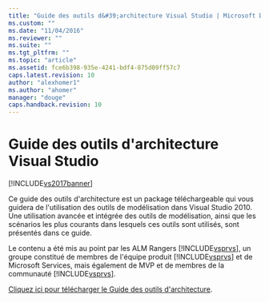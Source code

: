 ```yaml
---
title: "Guide des outils d&#39;architecture Visual Studio | Microsoft Docs"
ms.custom: ""
ms.date: "11/04/2016"
ms.reviewer: ""
ms.suite: ""
ms.tgt_pltfrm: ""
ms.topic: "article"
ms.assetid: fce6b398-935e-4241-bdf4-875d09ff57c7
caps.latest.revision: 10
author: "alexhomer1"
ms.author: "ahomer"
manager: "douge"
caps.handback.revision: 10
---
```

# Guide des outils d&#39;architecture Visual Studio
[!INCLUDE[vs2017banner](../code-quality/includes/vs2017banner.md)]

Ce guide des outils d'architecture est un package téléchargeable qui vous guidera de l'utilisation des outils de modélisation dans Visual Studio 2010.  Une utilisation avancée et intégrée des outils de modélisation, ainsi que les scénarios les plus courants dans lesquels ces outils sont utilisés, sont présentés dans ce guide.  
  
 Le contenu a été mis au point par les ALM Rangers [!INCLUDE[vsprvs](../code-quality/includes/vsprvs_md.md)], un groupe constitué de membres de l'équipe produit [!INCLUDE[vsprvs](../code-quality/includes/vsprvs_md.md)] et de Microsoft Services, mais également de MVP et de membres de la communauté [!INCLUDE[vsprvs](../code-quality/includes/vsprvs_md.md)].  
  
 [Cliquez ici pour télécharger le Guide des outils d'architecture](http://go.microsoft.com/fwlink/?LinkID=191984).